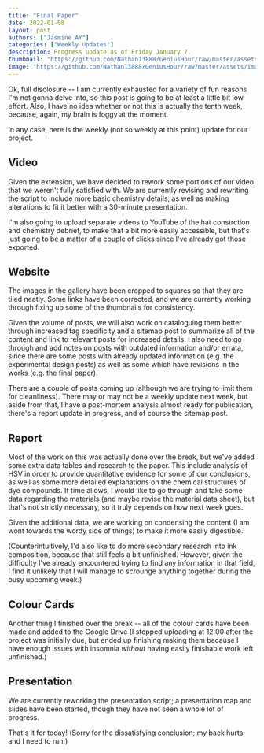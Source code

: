 ```yaml
---
title: "Final Paper"
date: 2022-01-08
layout: post
authors: ["Jasmine AY"]
categories: ["Weekly Updates"]
description: Progress update as of Friday January 7.
thumbnail: "https://github.com/Nathan13888/GeniusHour/raw/master/assets/images/IMG_3918.JPG"
image: "https://github.com/Nathan13888/GeniusHour/raw/master/assets/images/IMG_3918.JPG"
---
```


Ok, full disclosure -- I am currently exhausted for a variety of fun reasons I'm not gonna delve into, so this post is going to be at least a little bit low effort. Also, I have no idea whether or not this is actually the tenth week, because, again, my brain is foggy at the moment.

In any case, here is the weekly (not so weekly at this point) update for our project.

## Video

Given the extension, we have decided to rework some portions of our video that we weren't fully satisfied with. We are currently revising and rewriting the script to include more basic chemistry details, as well as making alterations to fit it better with a 30-minute presentation.

I'm also going to upload separate videos to YouTube of the hat constrction and chemistry debrief, to make that a bit more easily accessible, but that's just going to be a matter of a couple of clicks since I've already got those exported.

## Website

The images in the gallery have been cropped to squares so that they are tiled neatly. Some links have been corrected, and we are currently working through fixing up some of the thumbnails for consistency.

Given the volume of posts, we will also work on cataloguing them better through increased tag specificity and a sitemap post to summarize all of the content and link to relevant posts for increased details. I also need to go through and add notes on posts with outdated information and/or errata, since there are some posts with already updated information (e.g. the experimental design posts) as well as some which have revisions in the works (e.g. the final paper).

There are a couple of posts coming up (although we are trying to limit them for cleanliness). There may or may not be a weekly update next week, but aside from that, I have a post-mortem analysis almost ready for publication, there's a report update in progress, and of course the sitemap post.

## Report

Most of the work on this was actually done over the break, but we've added some extra data tables and research to the paper. This include analysis of HSV in order to provide quantitative evidence for some of our conclusions, as well as some more detailed explanations on the chemical structures of dye compounds. If time allows, I would like to go through and take some data regarding the materials (and maybe revise the material data sheet), but that's not strictly necessary, so it truly depends on how next week goes.

Given the additional data, we are working on condensing the content (I am wont towards the wordy side of things) to make it more easily digestible.

(Counterintuitively, I'd also like to do more secondary research into ink composition, because that still feels a bit unfinished. However, given the difficulty I've already encountered trying to find any information in that field, I find it unlikely that I will manage to scrounge anything together during the busy upcoming week.)

## Colour Cards

Another thing I finished over the break -- all of the colour cards have been made and added to the Google Drive (I stopped uploading at 12:00 after the project was initially due, but ended up finishing making them because I have enough issues with insomnia _without_ having easily finishable work left unfinished.)

## Presentation

We are currently reworking the presentation script; a presentation map and slides have been started, though they have not seen a whole lot of progress.

That's it for today! (Sorry for the dissatisfying conclusion; my back hurts and I need to run.)
